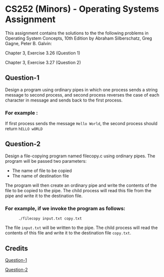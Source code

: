 # CS252 (Minors) - Operating Systems Assignment
This assignment contains the solutions to the the following problems in Operating System Concepts, 10th Edition by Abraham Silberschatz, Greg Gagne, Peter B. Galvin:

Chapter 3, Exercise 3.26 (Question 1)

Chapter 3, Exercise 3.27 (Question 2)

## Question-1
Design a program using ordinary pipes in which one process sends a string message to second process, and second process reverses the case of each character in message and sends back to the first process.

### For example : 
If first process sends the message `Hello World`, the second process should return `hELLO wORLD`

## Question-2
Design a file-copying program named filecopy.c using ordinary pipes.
The program will be passed two parameters:
* The name of file to be copied
* The name of destination file

The program will then create an ordinary pipe and write the contents of the file to be copied to the pipe. The child process will read this file from the  pipe and write it to the destination file. 

### For example, if we invoke the program as follows:
          ./filecopy input.txt copy.txt
The file `input.txt` will be written to the pipe. The child process will read the contents of this file and write it to the destination file `copy.txt`.

## Credits
[Question-1](https://www.youtube.com/watch?v=8Q9CPWuRC6o)

[Question-2](https://quizlet.com/explanations/questions/design-a-file-copying-program-named-filecopy-using-ordinary-pipes-5c666834-900f-40e4-9229-79276f3dc97b)
